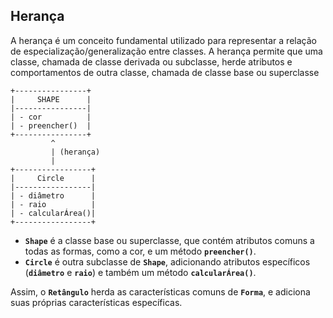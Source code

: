 ## Herança

A herança é um conceito fundamental utilizado para representar a relação de especialização/generalização entre classes. A herança permite que uma classe, chamada de classe derivada ou subclasse, herde atributos e comportamentos de outra classe, chamada de classe base ou superclasse


```
+----------------+   
|     SHAPE      |  
|----------------|  
| - cor          | 
| - preencher()  |  
+----------------+
         ^
         | (herança)
         |
+-----------------+
|     Circle      |
|-----------------|
| - diâmetro      |
| - raio          |
| - calcularÁrea()|
+-----------------+

```
- **`Shape`** é a classe base ou superclasse, que contém atributos comuns a todas as formas, como a cor, e um método **`preencher()`**.
- **`Circle`** é outra subclasse de **`Shape`**, adicionando atributos específicos (**`diâmetro`** e **`raio`**) e também um método **`calcularÁrea()`**.

Assim, o **`Retângulo`** herda as características comuns de **`Forma`**, e adiciona suas próprias características específicas.